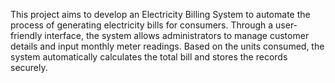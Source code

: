 This project aims to develop an Electricity Billing System to automate the process of generating electricity bills for consumers. Through a user-friendly interface, the system allows administrators to manage customer details and input monthly meter readings. Based on the units consumed, the system automatically calculates the total bill and stores the records securely.
